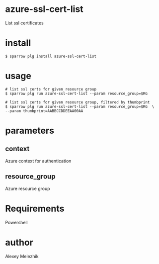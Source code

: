 # azure-ssl-cert-list

List ssl certificates 

# install

    $ sparrow plg install azure-ssl-cert-list

# usage

    # list ssl certs for given resource group
    $ sparrow plg run azure-ssl-cert-list --param resource_group=$RG 

    # list ssl certs for given resource group, filtered by thumbprint
    $ sparrow plg run azure-ssl-cert-list --param resource_group=$RG  \
    --param thumbprint=AABBCCDDEEAA00AA

# parameters

## context

Azure context for authentication

## resource_group

Azure resource group

# Requirements

Powershell

# author

Alexey Melezhik


